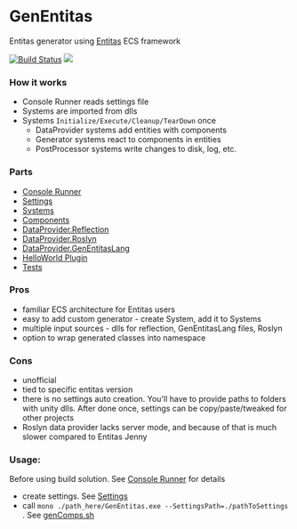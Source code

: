 # GenEntitas
Entitas generator using [Entitas](https://github.com/sschmid/Entitas-CSharp) ECS framework

[![Build Status](https://travis-ci.org/c0ffeeartc/GenEntitas.svg?branch=master)](https://travis-ci.org/c0ffeeartc/GenEntitas) 
![](https://img.shields.io/apm/l/vim-mode.svg)

### How it works
  - Console Runner reads settings file
  - Systems are imported from dlls
  - Systems `Initialize/Execute/Cleanup/TearDown` once
    - DataProvider systems add entities with components
    - Generator systems react to components in entities
    - PostProcessor systems write changes to disk, log, etc.

### Parts
  - [Console Runner](./GenEntitas.Runner.Console)
  - [Settings](GenEntitas.Core.Settings.Parser)
  - [Systems](./GenEntitas.Core.Systems)
  - [Components](./GenEntitas.Core.Components)
  - [DataProvider.Reflection](./GenEntitas.DataProvider.Reflection.Systems)
  - [DataProvider.Roslyn](./GenEntitas.DataProvider.Roslyn.Systems)
  - [DataProvider.GenEntitasLang](./GenEntitas.DataProvider.GenEntitasLang.Parser)
  - [HelloWorld Plugin](./GenEntitas.Plugins.HelloWorld.Systems)
  - [Tests](./Tests)

### Pros
  - familiar ECS architecture for Entitas users
  - easy to add custom generator - create System, add it to Systems
  - multiple input sources - dlls for reflection, GenEntitasLang files, Roslyn
  - option to wrap generated classes into namespace

### Cons
  - unofficial
  - tied to specific entitas version
  - there is no settings auto creation. You'll have to provide paths to folders with unity dlls. After done once, settings can be copy/paste/tweaked for other projects
  - Roslyn data provider lacks server mode, and because of that is much slower compared to Entitas Jenny

### Usage:
 Before using build solution. See [Console Runner](./GenEntitas.Runner.Console) for details
  - create settings. See [Settings](GenEntitas.Core.Settings.Parser)
  - call `mono ./path_here/GenEntitas.exe --SettingsPath=./pathToSettings` . See [genComps.sh](genComps.sh)
